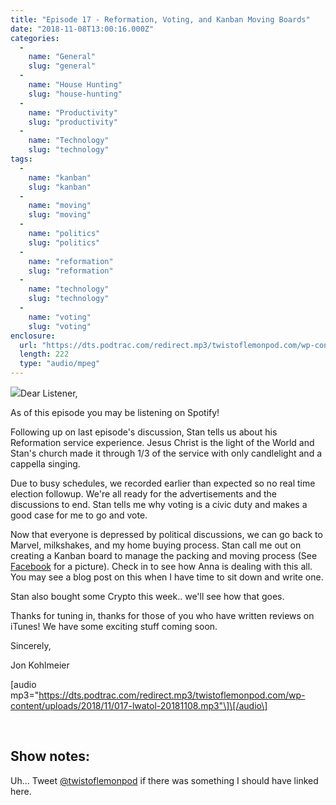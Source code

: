 ```yaml
---
title: "Episode 17 - Reformation, Voting, and Kanban Moving Boards"
date: "2018-11-08T13:00:16.000Z"
categories: 
  - 
    name: "General"
    slug: "general"
  - 
    name: "House Hunting"
    slug: "house-hunting"
  - 
    name: "Productivity"
    slug: "productivity"
  - 
    name: "Technology"
    slug: "technology"
tags: 
  - 
    name: "kanban"
    slug: "kanban"
  - 
    name: "moving"
    slug: "moving"
  - 
    name: "politics"
    slug: "politics"
  - 
    name: "reformation"
    slug: "reformation"
  - 
    name: "technology"
    slug: "technology"
  - 
    name: "voting"
    slug: "voting"
enclosure: 
  url: "https://dts.podtrac.com/redirect.mp3/twistoflemonpod.com/wp-content/uploads/2018/11/017-lwatol-20181108.mp3"
  length: 222
  type: "audio/mpeg"
---
```


![](https://twistoflemonpod.com/wp-content/uploads/2018/11/45327660_336045846945094_2409562380603228160_n-340x230.jpg)Dear Listener,

As of this episode you may be listening on Spotify!

Following up on last episode's discussion, Stan tells us about his Reformation service experience. Jesus Christ is the light of the World and Stan's church made it through 1/3 of the service with only candlelight and a cappella singing.

Due to busy schedules, we recorded earlier than expected so no real time election followup. We're all ready for the advertisements and the discussions to end. Stan tells me why voting is a civic duty and makes a good case for me to go and vote.

Now that everyone is depressed by political discussions, we can go back to Marvel, milkshakes, and my home buying process. Stan call me out on creating a Kanban board to manage the packing and moving process (See [Facebook](https://facebook.com/twistoflemonpod) for a picture). Check in to see how Anna is dealing with this all. You may see a blog post on this when I have time to sit down and write one.

Stan also bought some Crypto this week.. we'll see how that goes.

Thanks for tuning in, thanks for those of you who have written reviews on iTunes! We have some exciting stuff coming soon.

Sincerely,

Jon Kohlmeier

\[audio mp3="https://dts.podtrac.com/redirect.mp3/twistoflemonpod.com/wp-content/uploads/2018/11/017-lwatol-20181108.mp3"\]\[/audio\]

 

## Show notes:

Uh... Tweet [@twistoflemonpod](https://twitter.com/twistoflemonpod) if there was something I should have linked here.
